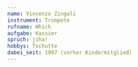 ```yaml
---
name: Vincenzo Zingali
instrument: Trompete
rufname: Which
aufgabe: Kassier
spruch: jiha!
hobbys: Tschutte
dabei_seit: 1997 (vorher Kindermitglied)
---
```

